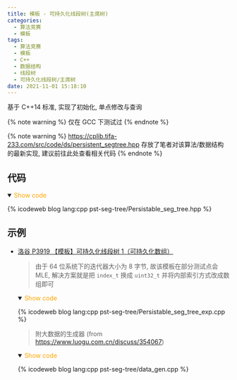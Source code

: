 ```yaml
---
title: 模板 - 可持久化线段树(主席树)
categories:
  - 算法竞赛
  - 模板
tags:
  - 算法竞赛
  - 模板
  - C++
  - 数据结构
  - 线段树
  - 可持久化线段树/主席树
date: 2021-11-01 15:18:10
---
```


基于 C++14 标准, 实现了初始化, 单点修改与查询

{% note warning %}
仅在 GCC 下测试过
{% endnote %}

{% note warning %}
<https://cplib.tifa-233.com/src/code/ds/persistent_segtree.hpp> 存放了笔者对该算法/数据结构的最新实现, 建议前往此处查看相关代码
{% endnote %}

<!-- more -->

## 代码

<details open>
<summary><font color='orange'>Show code</font></summary>

{% icodeweb blog lang:cpp pst-seg-tree/Persistable_seg_tree.hpp %}

</details>

## 示例

- [洛谷 P3919 【模板】可持久化线段树 1（可持久化数组）](https://www.luogu.com.cn/problem/P3919)

  > 由于 64 位系统下的迭代器大小为 8 字节, 故该模板在部分测试点会 MLE, 解决方案就是把 `index_t` 换成 `uint32_t` 并将内部索引方式改成数组即可

  <details open>
  <summary><font color='orange'>Show code</font></summary>

  {% icodeweb blog lang:cpp pst-seg-tree/Persistable_seg_tree_exp.cpp %}

  </details>

  > 附大数据的生成器 (from <https://www.luogu.com.cn/discuss/354067>)

  <details open>
  <summary><font color='orange'>Show code</font></summary>

  {% icodeweb blog lang:cpp pst-seg-tree/data_gen.cpp %}

  </details>

